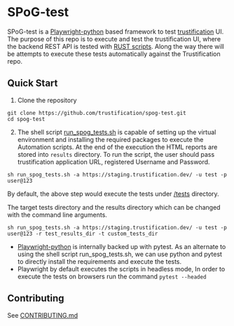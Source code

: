 # SPoG-test

SPoG-test is a [Playwright-python](https://playwright.dev/python/ "Playwright-python") based framework to test [trustification](https://github.com/trustification/trustification.git "trustification") UI. The purpose of this repo is to execute and test the trustification UI, where the backend REST API is tested with [RUST scripts](https://github.com/trustification/trustification/tree/main/integration-tests/tests).  Along the way there will be attempts to execute these tests automatically against the Trustification repo. 

## Quick Start
1. Clone the repository 

```
git clone https://github.com/trustification/spog-test.git
cd spog-test
```

2. The shell script [run_spog_tests.sh](run_spog_tests.sh) is capable of setting up the virtual environment and installing the required packages to execute the Automation scripts. At the end of the execution the HTML reports are stored into `results` directory. To run the script, the user should pass trustification application URL, registered Username and Password.

```
sh run_spog_tests.sh -a https://staging.trustification.dev/ -u test -p user@123
```

By default, the above step would execute the tests under [/tests](tests) directory.

The target tests directory and the results directory which can be changed with the command line arguments.

```
sh run_spog_tests.sh -a https://staging.trustification.dev/ -u test -p user@123 -r test_results_dir -t custom_tests_dir
```
 - [Playwright-python](https://playwright.dev/python/ "Playwright-python") is internally backed up with pytest. As an alternate to using the shell script run_spog_tests.sh, we can use python and pytest to directly install the requirements and execute the tests.
 - Playwright by default executes the scripts in headless mode, In order to execute the tests on browsers run the command `pytest --headed`

## Contributing
See [CONTRIBUTING.md](CONTRIBUTING.md)